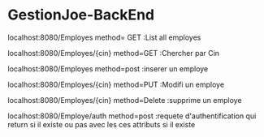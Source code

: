 # GestionJoe-BackEnd

localhost:8080/Employes   method= GET
:List all employes

localhost:8080/Employes/{cin}    method=GET
:Chercher par Cin

localhost:8080/Employes    method=post 
:inserer un employe

localhost:8080/Employes/{cin}    method=PUT 
:Modifi un employe
   
localhost:8080/Employes/{cin}    method=Delete
:supprime un employe
   
localhost:8080/Employe/auth    method=post
:requete d'authentification qui return si il existe ou pas avec les ces attributs si il existe


   


